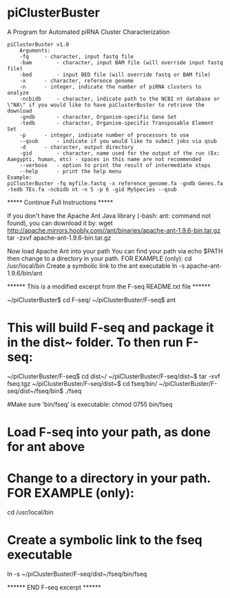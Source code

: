 # piClusterBuster
A Program for Automated piRNA Cluster Characterization

	piClusterBuster v1.0
		Arguments:
		-fq		- character, input fastq file
		-bam		- character, input BAM file (will override input fastq file)
		-bed		- input BED file (will override fastq or BAM file)
		-x		- character, reference genome
		-n		- integer, indicate the number of piRNA clusters to analyze
		-ncbidb		- character, indicate path to the NCBI nt database or \"NA\" if you would like to have piClusterBuster to retrieve the download
		-gndb		- character, Organism-specific Gene Set
		-tedb		- character, Organism-specific Transposable Element Set
		-p		- integer, indicate number of processors to use
		--qsub		- indicate if you would like to submit jobs via qsub
		-d		- character, output directory
		-gid		- character, name used for the output of the run (Ex: Aaegypti, human, etc) - spaces in this name are not recommended
		--verbose	- option to print the result of intermediate steps
		--help		- print the help menu
	Example:
	piClusterBuster -fq myfile.fastq -x reference_genome.fa -gndb Genes.fa -tedb TEs.fa -ncbidb nt -n 5 -p 6 -gid MySpecies --qsub



***** Continue Full Instructions *****

If you don't have the Apache Ant Java library (-bash: ant: command not found), you can download it by:
	wget http://apache.mirrors.hoobly.com//ant/binaries/apache-ant-1.9.6-bin.tar.gz
	tar -zxvf apache-ant-1.9.6-bin.tar.gz

Now load Apache Ant into your path
You can find your path via
	echo $PATH
then change to a directory in your path. FOR EXAMPLE (only):
	cd /usr/local/bin
Create a symbolic link to the ant executable
	ln -s apache-ant-1.9.6/bin/ant



****** This is a modified excerpt from the F-seq README.txt file ******

~/piClusterBuster$ cd F-seq/
~/piClusterBuster/F-seq$ ant

# This will build F-seq and package it in the dist~ folder. To then run F-seq:
~/piClusterBuster/F-seq$ cd dist~/
~/piClusterBuster/F-seq/dist~$ tar -xvf fseq.tgz
~/piClusterBuster/F-seq/dist~$ cd fseq/bin/
~/piClusterBuster/F-seq/dist~/fseq/bin$ ./fseq

#Make sure 'bin/fseq' is executable:
chmod 0755 bin/fseq

# Load F-seq into your path, as done for ant above
# Change to a directory in your path. FOR EXAMPLE (only):
cd /usr/local/bin
# Create a symbolic link to the fseq executable
ln -s ~/piClusterBuster/F-seq/dist~/fseq/bin/fseq

****** END F-seq excerpt ******
